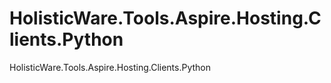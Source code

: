 # HolisticWare.Tools.Aspire.Hosting.Clients.Python
HolisticWare.Tools.Aspire.Hosting.Clients.Python
